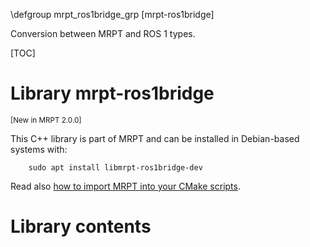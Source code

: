 \defgroup mrpt_ros1bridge_grp [mrpt-ros1bridge]

Conversion between MRPT and ROS 1 types.

[TOC]

# Library mrpt-ros1bridge
<small> [New in MRPT 2.0.0] </small>

This C++ library is part of MRPT and can be installed in Debian-based systems
with:

		sudo apt install libmrpt-ros1bridge-dev

Read also [how to import MRPT into your CMake scripts](mrpt_from_cmake.html).

# Library contents
